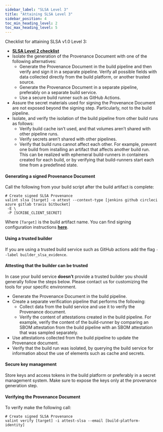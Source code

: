 ```yaml
---
sidebar_label: "SLSA Level 3"
title: "Attaining SLSA Level 3"
sidebar_position: 4
toc_min_heading_level: 2
toc_max_heading_level: 5
---
```


Checklist for attaining SLSA v1.0 Level 3:
* **[SLSA Level 2 checklist](slsa-lvl-2)**
* Isolate the generation of the Provenance Document with one of the following alternatives:
  * Generate the Provenance Document in the build pipeline and then verify and sign it in a separate pipeline. Verify all possible fields with data collected directly from the build platform, or another trusted source.
  * Generate the Provenance Document in a separate pipeline, preferably on a separate build service.
  * Use a secure build runner such as GitHub Actions.
* Assure the secret materials used for signing the Provenance Document are not exposed beyond the signing step. Particularly, not to the build pipeline.
* Isolate, and verify the isolation of the build pipeline from other build runs as follows:
  * Verify build cache isn’t used, and that volumes aren’t shared with other pipeline runs.
  * Verify secrets aren’t shared with other pipelines.
  * Verify that build runs cannot affect each other. For example, prevent one build from installing an artifact that affects another build run. This can be realized with ephemeral build-runners in containers created for each build, or by verifying that build-runners start each time from a predefined state.

#### Generating a signed Provenance Document

Call the following from your build script after the build artifact is complete:
```
# Create signed SLSA Provenance
valint slsa [target] -o attest --context-type [jenkins github circleci azure gitlab travis bitbucket] 
 -E \
 -P [SCRIBE_CLIENT_SECRET]
```
Where `[Target]` is the build artifact name. You can find signing configuration instructions **[here](../../guides/enforcing-sdlc-policy)**.

#### Using a trusted builder

If you are using a trusted build service such as GitHub actions add the flag `--label builder_slsa_evidence`.

#### Attesting that the builder can be trusted
In case your build service **doesn’t** provide a trusted builder you should generally follow the steps below. ​Please contact us for customizing the tools for your specific environment.
* Generate the Provenance Document in the build pipeline. 
* Create a separate verification pipeline that performs the following:
  * Collect data from the build service and use it to verify the Provenance document.
  * Verify the content of attestations created in the build pipeline. For example, verify the content of the build-runner by comparing an SBOM attestation from the build pipeline with an SBOM attestation that was sampled separately.
* Use attestations collected from the build pipeline to update the Provenance document.
* Verify that the build run was isolated, by querying the build service for information about the use of elements such as cache and secrets.

#### Secure key management​
Store keys and access tokens in the build platform or preferably in a secret management system. Make sure to expose the keys only at the provenance generation step.

#### Verifying the Provenance Document
To verify make the following call:
```
# Create signed SLSA Provenance
valint verify [target] -i attest-slsa --email [build-platform-identity]
```